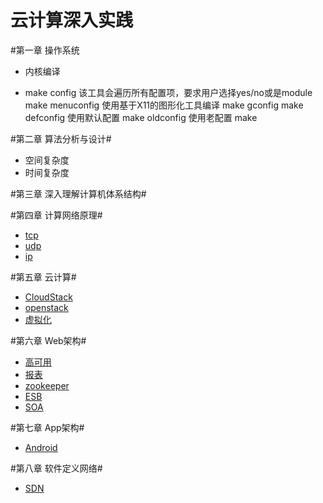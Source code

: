 云计算深入实践
=====

#第一章 操作系统
* 内核编译
- 
    make config 该工具会遍历所有配置项，要求用户选择yes/no或是module 
    make menuconfig 使用基于X11的图形化工具编译 
    make gconfig 
    make defconfig  使用默认配置
    make oldconfig  使用老配置
    make

#第二章 算法分析与设计#
* 空间复杂度
* 时间复杂度

#第三章 深入理解计算机体系结构#

#第四章 计算网络原理#
* [tcp](./tcp.md)
* [udp](./udp)
* [ip](./ip)

#第五章 云计算#
* [CloudStack](./cloudstack.md)
* [openstack](./OpenStack.md)
* [虚拟化](./虚拟化.md)
 
#第六章 Web架构#
* [高可用](./高可用.md)
* [报表](./报表.md)
* [zookeeper](http://www.ibm.com/developerworks/cn/opensource/os-cn-zookeeper/)
* [ESB](./esb.md)
* [SOA](./soa.md)

#第七章 App架构#
* [Android](./android.md)

#第八章 软件定义网络#
* [SDN](./sdn.md)

